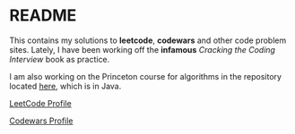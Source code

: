 # README

This contains my solutions to **leetcode**, **codewars** and other code problem sites. Lately, I have been working off the **infamous** *Cracking the Coding Interview* book as practice.

I am also working on the Princeton course for algorithms in the repository located [here](https://github.com/jaabberwocky/algorithms-princeton), which is in Java.

[LeetCode Profile](https://leetcode.com/jaabberwocky/)

[Codewars Profile](https://www.codewars.com/users/jaabberwocky)
